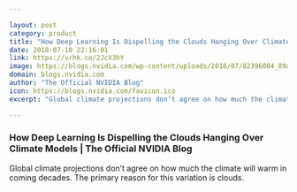 ```yaml
---

layout: post
category: product
title: "How Deep Learning Is Dispelling the Clouds Hanging Over Climate Models"
date: 2018-07-10 22:16:01
link: https://vrhk.co/2JcV3hY
image: https://blogs.nvidia.com/wp-content/uploads/2018/07/82396004_89a0c85656_o-667x500.jpg
domain: blogs.nvidia.com
author: "The Official NVIDIA Blog"
icon: https://blogs.nvidia.com/favicon.ico
excerpt: "Global climate projections don’t agree on how much the climate will warm in coming decades. The primary reason for this variation is clouds."

---
```


### How Deep Learning Is Dispelling the Clouds Hanging Over Climate Models | The Official NVIDIA Blog

Global climate projections don’t agree on how much the climate will warm in coming decades. The primary reason for this variation is clouds.